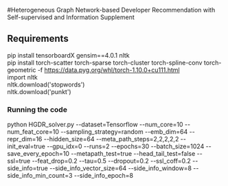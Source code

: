 #Heterogeneous Graph Network-based Developer Recommendation with Self-supervised and Information Supplement
## Requirements
pip install  tensorboardX gensim==4.0.1 nltk \
pip install torch-scatter torch-sparse torch-cluster torch-spline-conv torch-geometric -f https://data.pyg.org/whl/torch-1.10.0+cu111.html \
import nltk \
nltk.download('stopwords') \
nltk.download('punkt')

### Running the code

python HGDR_solver.py --dataset=Tensorflow --num_core=10 --num_feat_core=10 --sampling_strategy=random  --emb_dim=64 --repr_dim=16  --hidden_size=64 --meta_path_steps=2,2,2,2,2  --init_eval=true --gpu_idx=0 --runs=2 --epochs=30 --batch_size=1024 --save_every_epoch=10 --metapath_test=true --head_tail_test=false --ssl=true --feat_drop=0.2 --tau=0.5  --dropout=0.2  --ssl_coff=0.2 --side_info=true --side_info_vector_size=64 --side_info_window=8 --side_info_min_count=3 --side_info_epoch=8
  

  